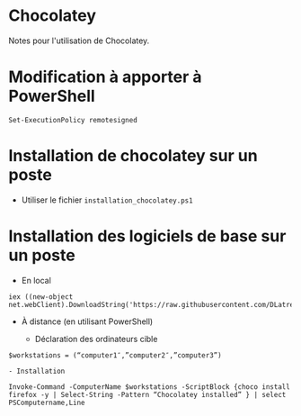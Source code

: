 # Chocolatey

Notes pour l'utilisation de Chocolatey.

# Modification à apporter à PowerShell

```
Set-ExecutionPolicy remotesigned
```

# Installation de chocolatey sur un poste

- Utiliser le fichier `installation_chocolatey.ps1`

# Installation des logiciels de base sur un poste

- En local 

```
iex ((new-object net.webClient).DownloadString('https://raw.githubusercontent.com/DLatreyte/chocolatey/master/logiciels_base.ps1'))
```

- À distance (en utilisant PowerShell)

    - Déclaration des ordinateurs cible
```
$workstations = (“computer1″,”computer2″,”computer3”)
```

    - Installation
```
Invoke-Command -ComputerName $workstations -ScriptBlock {choco install firefox -y | Select-String -Pattern “Chocolatey installed” } | select PSComputername,Line
```

